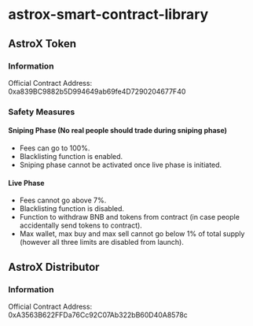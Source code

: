 # astrox-smart-contract-library

## AstroX Token
### Information
Official Contract Address: 0xa839BC9882b5D994649ab69fe4D7290204677F40
### Safety Measures
#### Sniping Phase (No real people should trade during sniping phase)
- Fees can go to 100%.
- Blacklisting function is enabled.
- Sniping phase cannot be activated once live phase is initiated.
#### Live Phase
- Fees cannot go above 7%.
- Blacklisting function is disabled.
- Function to withdraw BNB and tokens from contract (in case people accidentally send tokens to contract).
- Max wallet, max buy and max sell cannot go below 1% of total supply (however all three limits are disabled from launch).

## AstroX Distributor
### Information
Official Contract Address: 0xA3563B622FFDa76Cc92C07Ab322bB60D40A8578c
